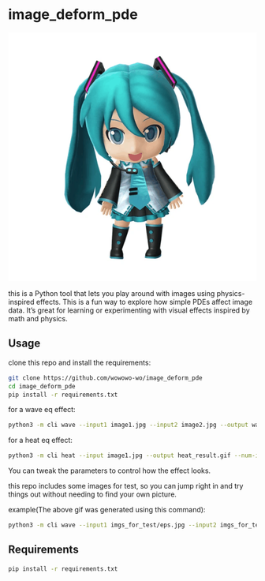 # image_deform_pde

![demo](ex/result.gif)

this is a Python tool that lets you play around with images using physics-inspired effects.
This is a fun way to explore how simple PDEs affect image data. It’s great for learning or experimenting with visual effects inspired by math and physics.


## Usage

clone this repo and install the requirements:

```bash
git clone https://github.com/wowowo-wo/image_deform_pde
cd image_deform_pde
pip install -r requirements.txt
```

for a wave eq effect:

```bash
python3 -m cli wave --input1 image1.jpg --input2 image2.jpg --output wave_result.gif --num-iter 512 --skip-step 2 --weight 0.2 --noise-freq 3 --noise-strength 5.0
```

for a heat eq effect:

```bash
python3 -m cli heat --input image1.jpg --output heat_result.gif --num-iter 200 --skip-step 2 --weight 0.2 --noise-freq 3 --noise-strength 5.0
```

You can tweak the parameters to control how the effect looks.

this repo includes some images for test, so you can jump right in and try things out without needing to find your own picture.

example(The above gif was generated using this command):

```bash
python3 -m cli wave --input1 imgs_for_test/eps.jpg --input2 imgs_for_test/mikudayo.webp --output result.gif --num-iter 512 --skip-step 2 --weight 0.2 --noise-freq 3 --noise-strength 5.0
```

## Requirements

```bash
pip install -r requirements.txt
```